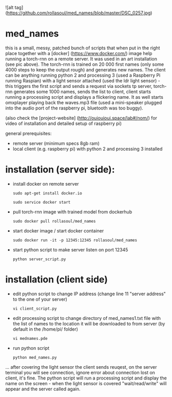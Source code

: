 

![alt tag] (https://github.com/rollasoul/med_names/blob/master/DSC_0257.jpg)


# med_names

this is a small, messy, patched bunch of scripts that when put in the right place together with a [docker] (https://www.docker.com/) image help running a torch-rnn on a remote server. It was used in an art installation (see pic above). The torch-rnn is trained on 20 000 first names (only some 4000 steps to keep the output rough) and generates new names. The client can be anything running python 2 and processing 3 (used a Raspberry Pi running Raspian) with a light sensor attached (used the ldr light sensor) - this triggers the first script and sends a request via sockets tp server, torch-rnn generates some 1000 names, sends the list to client, client starts running a processing script and displays a flickering name. It as well starts omxplayer playing back the waves.mp3 file (used a mini-speaker plugged into the audio port of the raspberry pi, bluetooth was too buggy). 

(also check the [project-website] (http://ouiouioui.space/lab#/nom/) for video of installation and detailed setup of raspberry pi)

general prerequisites:

- remote server (minimum specs 8gb ram)
- local client (e.g. raspberry pi) with python 2 and processing 3 installed

# installation (server side):


- install docker on remote server
  ```
  sudo apt-get install docker.io
  
  sudo service docker start
  ```
  
- pull torch-rnn image with trained model from dockerhub
  ```
  sudo docker pull rollasoul/med_names
  ```

- start docker image / start docker container
  ```
  sudo docker run -it -p 12345:12345 rollasoul/med_names
  ```

- start python script to make server listen on port 12345
  ```
  python server_script.py
  ```
  
# installation (client side)

- edit python script to change IP address (change line 11 "server address" to the one of your server)
  
  ```
  vi client_script.py
  ```
- edit processing script to change directory of med_names1.txt file with the list of names to the location it will be           downloaded to from server (by default in the /home/pi/ folder)
  ```
  vi mednames.pde
  ```

- run python script
  ```
  python med_names.py
  ```
  
... after covering the light sensor the client sends reuqest, on the server terminal you will see connection, ignore error about connection lost on client, it's fine. 
The python script will run a processing script and display the name on the screen - when the light sensor is covered "wait/read/write" will appear and the server called again.
  
  
